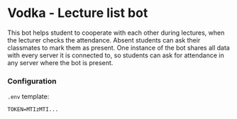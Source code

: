 # Vodka - Lecture list bot

This bot helps student to cooperate with each other during lectures, when the lecturer checks the attendance. Absent students can ask their classmates to mark them as present. One instance of the bot shares all data with every server it is connected to, so students can ask for attendance in any server where the bot is present.

### Configuration

`.env` template:
```
TOKEN=MTIzMTI...
```